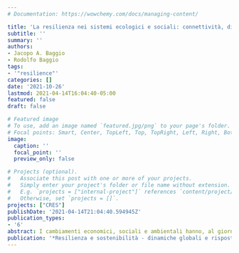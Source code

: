 ```yaml
---
# Documentation: https://wowchemy.com/docs/managing-content/

title: 'La resilienza nei sistemi ecologici e sociali: connettività, diversità resilienza e retroazione'
subtitle: ''
summary: ''
authors:
- Jacopo A. Baggio
- Rodolfo Baggio
tags:
- '"resilience"'
categories: []
date: '2021-10-26'
lastmod: 2021-04-14T16:04:40-05:00
featured: false
draft: false

# Featured image
# To use, add an image named `featured.jpg/png` to your page's folder.
# Focal points: Smart, Center, TopLeft, Top, TopRight, Left, Right, BottomLeft, Bottom, BottomRight.
image:
  caption: ''
  focal_point: ''
  preview_only: false

# Projects (optional).
#   Associate this post with one or more of your projects.
#   Simply enter your project's folder or file name without extension.
#   E.g. `projects = ["internal-project"]` references `content/project/deep-learning/index.md`.
#   Otherwise, set `projects = []`.
projects: ["CRES"]
publishDate: '2021-04-14T21:04:40.594945Z'
publication_types:
- '6'
abstract: I cambiamenti economici, sociali e ambientali hanno, al giorno d’oggi, ve- locità e scala senza precedenti. Essi sono principalmente dovuti ai progressi tecnologici che hanno portato a una notevole crescita in tutti i campi, e hanno aperto la possibilità di modificare l’ambiente in cui viviamo, anche se non sempre in maniera positiva o vantaggiosa. Per esempio, lo sviluppo di nuove tecnologie legate all’agricoltura e alla produzione di beni, sebbene vantaggio- so per milioni di persone, può compromettere la capacità dei sistemi ecologi- ci e sociali di continuare a fornire acqua pulita, aria o cibo (IPCC, 2014; Calderón-Contreras, 2016), essenziali per sostenere il benessere umano. Lo stes- so si può sostenere per quel fenomeno complesso che è il turismo, soprattut- to considerando i suoi sistemi più importanti: le destinazioni. Qui, notevoli incrementi di visitatori, soprattutto in certe aree, rischiano di stravolgere i delicati equilibri che esistono fra l’ambiente e il sistema sociale ed economico e le varie componenti interne (Dodds & Butler, 2019). L’importanza di mantenere un certo equilibrio ha dato origine a nuovi ap- procci pratici per valutare la capacità delle società di adattarsi e trasformarsi. In questo contesto, la resilienza è una caratteristica fondamentale della mag- gior parte dei sistemi socioeconomici ed ecologici (SSE), poiché denota la quantità di perturbazioni esterne e interne che gli SSE possono sopportare senza essere totalmente alterati, tenendo in considerazione adattabilità e ap- prendimento (Baggio et al., 2015). Lo studio di resilienza, basato sui metodi e gli strumenti della cosiddetta ‘scienza della complessità’, può essere molto importante per comprendere il comportamento di un SSE..
publication: '*Resilienza e sostenibilità - dinamiche globali e risposte locali*'
---
```

